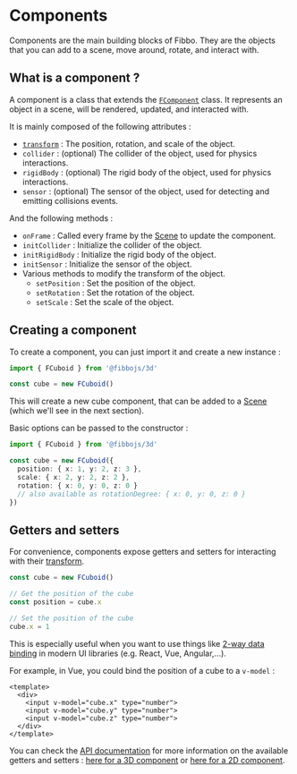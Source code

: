 # Components

Components are the main building blocks of Fibbo. They are the objects that you can add to a scene, move around, rotate, and interact with.

## What is a component ?

A component is a class that extends the [`FComponent`](/api/core/classes/FComponent) class. It represents an object in a scene, will be rendered, updated, and interacted with.

It is mainly composed of the following attributes :
- [`transform`](/guide/transforms) : The position, rotation, and scale of the object.
- `collider` : (optional) The collider of the object, used for physics interactions.
- `rigidBody` : (optional) The rigid body of the object, used for physics interactions.
- `sensor` : (optional) The sensor of the object, used for detecting and emitting collisions events.

And the following methods :
- `onFrame` : Called every frame by the [Scene](/guide/scene) to update the component.
- `initCollider` : Initialize the collider of the object.
- `initRigidBody` : Initialize the rigid body of the object.
- `initSensor` : Initialize the sensor of the object.
- Various methods to modify the transform of the object.
  - `setPosition` : Set the position of the object.
  - `setRotation` : Set the rotation of the object.
  - `setScale` : Set the scale of the object.

## Creating a component

To create a component, you can just import it and create a new instance :

```typescript
import { FCuboid } from '@fibbojs/3d'

const cube = new FCuboid()
```

This will create a new cube component, that can be added to a [Scene](/guide/scene) (which we'll see in the next section).

Basic options can be passed to the constructor :

```typescript
import { FCuboid } from '@fibbojs/3d'

const cube = new FCuboid({
  position: { x: 1, y: 2, z: 3 },
  scale: { x: 2, y: 2, z: 2 },
  rotation: { x: 0, y: 0, z: 0 }
  // also available as rotationDegree: { x: 0, y: 0, z: 0 }
})
```

## Getters and setters

For convenience, components expose getters and setters for interacting with their [transform](/guide/transforms).

```typescript
const cube = new FCuboid()

// Get the position of the cube
const position = cube.x

// Set the position of the cube
cube.x = 1
```

This is especially useful when you want to use things like [2-way data binding](https://en.wikipedia.org/wiki/Data_binding#Two-way_data_binding) in modern UI libraries (e.g. React, Vue, Angular,...).

For example, in Vue, you could bind the position of a cube to a `v-model` :
```vue
<template>
  <div>
    <input v-model="cube.x" type="number">
    <input v-model="cube.y" type="number">
    <input v-model="cube.z" type="number">
  </div>
</template>
```

You can check the [API documentation](/api) for more information on the available getters and setters : [here for a 3D component](/api/3d/classes/FComponent) or [here for a 2D component](/api/2d/classes/FComponent).
